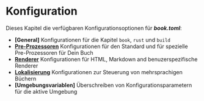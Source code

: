 # Konfiguration

Dieses Kapitel die verfügbaren Konfigurationsoptionen für ***book.toml***:

- **[General]** Konfigurationen für die Kapitel `book`, `rust` und `build`
- **[Pre-Prozessoren]** Konfigurationen für den Standard und für spezielle Pre-Prozessoren für Dein Buch
- **[Renderer]** Konfigurationen für HTML, Markdown and benuzerspezifische Renderer
- **[Lokalisierung]** Konfigurationen zur Steuerung von mehrsprachigen Büchern
- **[Umgebungsvariablen]** Überschreiben von Konfigurationsparametern für die aktive Umgebung

[Generell]: general.md
[Pre-Prozessoren]: preprocessors.md
[Renderer]: renderers.md
[Lokalisierung]: localization.md
[Umgebunsvariablen]: environment-variables.md
